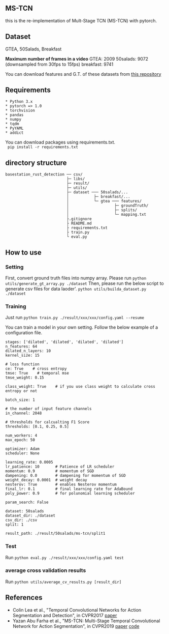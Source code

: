 ## MS-TCN
this is the re-implementation of Mult-Stage TCN (MS-TCN) with pytorch.

## Dataset
GTEA, 50Salads, Breakfast  

**Maximum number of frames in a video**
GTEA: 2009
50salads: 9072 (downsampled from 30fps to 15fps)
breakfast: 9741

You can download features and G.T. of these datasets from [this repository](https://github.com/yabufarha/ms-tcn)

## Requirements
```
* Python 3.x
* pytorch => 1.0
* torchvision
* pandas
* numpy
* tqdm
* PyYAML
* addict
```

You can download packages using requirements.txt.  
``` pip install -r requirements.txt```


## directory structure
```
basestation_rust_detection ── csv/
                           ├─ libs/
                           ├─ result/
                           ├─ utils/
                           ├─ dataset ─── 50salads/...
                           │           ├─ breakfast/...
                           │           └─ gtea ─── features/
                           │                    ├─ groundTruth/
                           │                    ├─ splits/
                           │                    └─ mapping.txt
                           ├.gitignore
                           ├ README.md
                           ├ requirements.txt
                           ├ train.py
                           └ eval.py
```

## How to use
### Setting
First, convert ground truth files into numpy array.
Please run `python utils/generate_gt_array.py ./dataset`
Then, please run the below script to generate csv files for data laoder'.
`python utils/builda_dataset.py ./dataset`

### Training
Just run `python train.py ./result/xxx/xxx/config.yaml --resume`

You can train a model in your own setting.
Follow the below example of a configuration file.

```model: ms-tcn
stages: ['dilated', 'dilated', 'dilated', 'dilated']
n_features: 64
dilated_n_layers: 10
kernel_size: 15

# loss function
ce: True    # cross entropy
tmse: True    # temporal mse
tmse_weight: 0.15

class_weight: True    # if you use class weight to calculate cross entropy or not

batch_size: 1

# the number of input feature channels
in_channel: 2048

# thresholds for calcualting F1 Score
thresholds: [0.1, 0.25, 0.5]

num_workers: 4
max_epoch: 50

optimizer: Adam
scheduler: None

learning_rate: 0.0005
lr_patience: 10       # Patience of LR scheduler
momentum: 0.9         # momentum of SGD
dampening: 0.0        # dampening for momentum of SGD
weight_decay: 0.0001  # weight decay
nesterov: True        # enables Nesterov momentum
final_lr: 0.1         # final learning rate for AdaBound
poly_power: 0.9       # for polunomial learning scheduler

param_search: False

dataset: 50salads
dataset_dir: ./dataset
csv_dir: ./csv
split: 1

result_path: ./result/50salads/ms-tcn/split1
```

### Test
Run `python eval.py ./result/xxx/xxx/config.yaml test`

### average cross validation results
Run `python utils/average_cv_results.py [result_dir]`


## References
* Colin Lea et al., "Temporal Convolutional Networks for Action Segmentation and Detection", in CVPR2017 [paper](http://zpascal.net/cvpr2017/Lea_Temporal_Convolutional_Networks_CVPR_2017_paper.pdf)
* Yazan Abu Farha et al., "MS-TCN: Multi-Stage Temporal Convolutional Network for Action Segmentation", in CVPR2019 [paper](http://openaccess.thecvf.com/content_CVPR_2019/papers/Abu_Farha_MS-TCN_Multi-Stage_Temporal_Convolutional_Network_for_Action_Segmentation_CVPR_2019_paper.pdf) [code](https://github.com/yabufarha/ms-tcn)